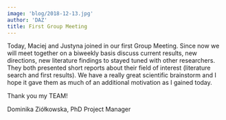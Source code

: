 ```yaml
---
image: 'blog/2018-12-13.jpg'
author: 'DAZ'
title: First Group Meeting
---
```


Today, Maciej and Justyna joined in our first Group Meeting. Since now
we will meet together on a biweekly basis discuss current results, new
directions, new literature findings to stayed tuned with other
researchers. They both presented short reports about their field of
interest (literature search and first results). We have a really great
scientific brainstorm and I hope it gave them as much of an additional
motivation as I gained today.

Thank you my TEAM!

Dominika Ziółkowska, PhD Project Manager

